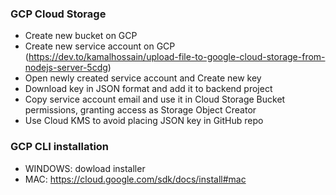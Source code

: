 

### GCP Cloud Storage
- Create new bucket on GCP
- Create new service account on GCP (https://dev.to/kamalhossain/upload-file-to-google-cloud-storage-from-nodejs-server-5cdg)
- Open newly created service account and Create new key
- Download key in JSON format and add it to backend project
- Copy service account email and use it in Cloud Storage Bucket permissions, granting access as Storage Object Creator
- Use Cloud KMS to avoid placing JSON key in GitHub repo

### GCP CLI installation
- WINDOWS: dowload installer
- MAC: https://cloud.google.com/sdk/docs/install#mac